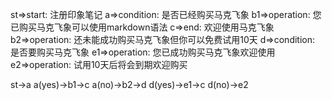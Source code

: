 st=>start: 注册印象笔记
a=>condition: 是否已经购买马克飞象
b1=>operation: 您已购买马克飞象可以使用markdown语法
c=>end: 欢迎使用马克飞象
b2=>operation: 还未能成功购买马克飞象但你可以免费试用10天
d=>condition: 是否要购买马克飞象
e1=>operation: 您已成功购买马克飞象欢迎使用
e2=>operation: 试用10天后将会到期欢迎购买

st->a
a(yes)->b1->c
a(no)->b2->d
d(yes)->e1->c
d(no)->e2
